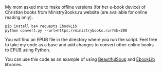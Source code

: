 My mom asked me to make offline versions (for her e-book device) of Christian books from MinistryBooks.ru website (are available for online reading only).

```
pip install bs4 requests EbookLib
python convert.py --url=https://ministrybooks.ru/?mb=208
```

You will find an EPUB file in the directory where you run the script.
Feel free to take my code as a base and add changes to convert other online books to EPUB using Python.

You can use this code as an example of using [BeautifulSoup](https://pypi.org/project/beautifulsoup4/) and [EbookLib](https://github.com/aerkalov/ebooklib) libraries.
